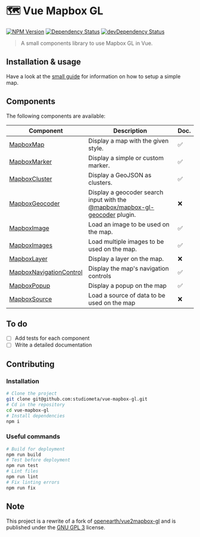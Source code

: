# 🗺 Vue Mapbox GL

[![NPM Version](https://img.shields.io/npm/v/@studiometa/vue-mapbox-gl.svg?style=flat-square)](https://www.npmjs.com/package/@studiometa/vue-mapbox-gl)
[![Dependency Status](https://img.shields.io/david/studiometa/vue-mapbox-gl.svg?label=deps&style=flat-square)](https://david-dm.org/studiometa/vue-mapbox-gl)
[![devDependency Status](https://img.shields.io/david/dev/studiometa/vue-mapbox-gl.svg?label=devDeps&style=flat-square)](https://david-dm.org/studiometa/vue-mapbox-gl?type=dev)

> A small components library to use Mapbox GL in Vue.

## Installation & usage

Have a look at the [small guide](https://vue-mapbox-gl.meta.fr/guide/) for information on how to setup a simple map.

## Components

The following components are available:

|                                          Component                                          |                                                         Description                                                         | Doc. |
|---------------------------------------------------------------------------------------------|-----------------------------------------------------------------------------------------------------------------------------|------|
| [MapboxMap](https://vue-mapbox-gl.meta.fr/components/MapboxMap)                             | Display a map with the given style.                                                                                         | ✅    |
| [MapboxMarker](https://vue-mapbox-gl.meta.fr/components/MapboxMarker)                       | Display a simple or custom marker.                                                                                          | ✅    |
| [MapboxCluster](https://vue-mapbox-gl.meta.fr/components/MapboxCluster)                     | Display a GeoJSON as clusters.                                                                                              | ✅    |
| [MapboxGeocoder](https://vue-mapbox-gl.meta.fr/components/MapboxGeocoder)                   | Display a geocoder search input with the [@mapbox/mapbox-gl-geocoder](https://github.com/mapbox/mapbox-gl-geocoder) plugin. | ❌    |
| [MapboxImage](https://vue-mapbox-gl.meta.fr/components/MapboxImage)                         | Load an image to be used on the map.                                                                                        | ✅    |
| [MapboxImages](https://vue-mapbox-gl.meta.fr/components/MapboxImages)                       | Load multiple images to be used on the map.                                                                                 | ✅    |
| [MapboxLayer](https://vue-mapbox-gl.meta.fr/components/MapboxLayer)                         | Display a layer on the map.                                                                                                 | ❌    |
| [MapboxNavigationControl](https://vue-mapbox-gl.meta.fr/components/MapboxNavigationControl) | Display the map's navigation controls                                                                                       | ✅    |
| [MapboxPopup](https://vue-mapbox-gl.meta.fr/components/MapboxPopup)                         | Display a popup on the map                                                                                                  | ✅    |
| [MapboxSource](https://vue-mapbox-gl.meta.fr/components/MapboxSource)                       | Load a source of data to be used on the map                                                                                 | ❌    |

## To do

- [ ] Add tests for each component
- [ ] Write a detailed documentation

## Contributing

### Installation

```bash
# Clone the project
git clone git@github.com:studiometa/vue-mapbox-gl.git
# Cd in the repository
cd vue-mapbox-gl
# Install dependencies
npm i
```

### Useful commands

```bash
# Build for deployment
npm run build
# Test before deployment
npm run test
# Lint files
npm run lint
# Fix linting errors
npm run fix
```

## Note

This project is a rewrite of a fork of [openearth/vue2mapbox-gl](https://github.com/openearth/vue2mapbox-gl) and is published under the [GNU GPL 3](https://www.gnu.org/licenses/gpl-3.0.en.html) license.
